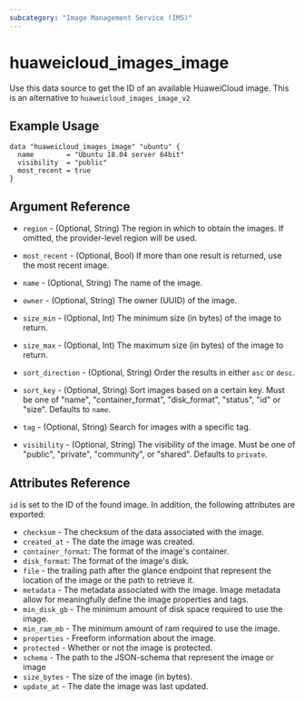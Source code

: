 ```yaml
---
subcategory: "Image Management Service (IMS)"
---
```


# huaweicloud\_images\_image

Use this data source to get the ID of an available HuaweiCloud image.
This is an alternative to `huaweicloud_images_image_v2`

## Example Usage

```hcl
data "huaweicloud_images_image" "ubuntu" {
  name        = "Ubuntu 18.04 server 64bit"
  visibility  = "public"
  most_recent = true
}
```

## Argument Reference

* `region` - (Optional, String) The region in which to obtain the images. If omitted, the provider-level region will be used.

* `most_recent` - (Optional, Bool) If more than one result is returned, use the most recent image.

* `name` - (Optional, String) The name of the image.

* `owner` - (Optional, String) The owner (UUID) of the image.

* `size_min` - (Optional, Int) The minimum size (in bytes) of the image to return.

* `size_max` - (Optional, Int) The maximum size (in bytes) of the image to return.

* `sort_direction` - (Optional, String) Order the results in either `asc` or `desc`.

* `sort_key` - (Optional, String) Sort images based on a certain key. Must be one of
   "name", "container_format", "disk_format", "status", "id" or "size".
   Defaults to `name`.

* `tag` - (Optional, String) Search for images with a specific tag.

* `visibility` - (Optional, String) The visibility of the image. Must be one of
   "public", "private", "community", or "shared". Defaults to `private`.


## Attributes Reference

`id` is set to the ID of the found image. In addition, the following attributes
are exported:

* `checksum` - The checksum of the data associated with the image.
* `created_at` - The date the image was created.
* `container_format`: The format of the image's container.
* `disk_format`: The format of the image's disk.
* `file` - the trailing path after the glance endpoint that represent the
   location of the image or the path to retrieve it.
* `metadata` - The metadata associated with the image.
   Image metadata allow for meaningfully define the image properties and tags.
* `min_disk_gb` - The minimum amount of disk space required to use the image.
* `min_ram_mb` - The minimum amount of ram required to use the image.
* `properties` - Freeform information about the image.
* `protected` - Whether or not the image is protected.
* `schema` - The path to the JSON-schema that represent
   the image or image
* `size_bytes` - The size of the image (in bytes).
* `update_at` - The date the image was last updated.

